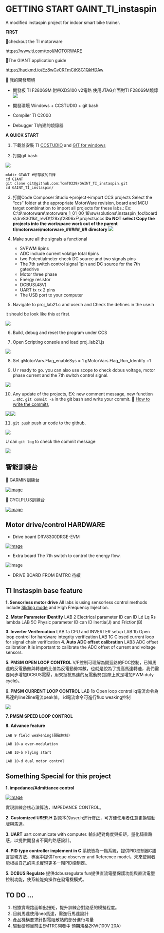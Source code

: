 # GETTING START GAINT_TI_instaspin

A modified instaspin project for indoor smart bike trainer.

**FIRST**

:dart:checkout the TI motorware 

https://www.ti.com/tool/MOTORWARE

:dart:The GIANT application guide

https://hackmd.io/Ez8wGv0RTmCtK8G1QkHDAw

:pushpin: 我的開發環境

* 開發板 TI F28069M
附帶XDS100 v2電路 使用JTAG介面對TI F28069M燒錄
![](https://i.imgur.com/4cxDn9s.png)

* 開發環境 Windows + CCSTUDIO + git bash

* Compiler TI C2000

* Debugger TI內建的燒錄器

**A QUICK START**

1. 下載並安裝 TI [CCSTUDIO](https://www.ti.com/tool/CCSTUDIO?keyMatch=&tisearch=search-everything&usecase=software) and [GIT for windows](https://gitforwindows.org/)

2. 打開git bash

![](https://i.imgur.com/5cG1NO9.png)

```
mkdir GIANT #想存放的目錄
cd GIANT
git clone git@github.com:TomT0329/GAINT_TI_instaspin.git
cd GAINT_TI_instaspin/
```


3. 打開Code Composer Studio->project->import CCS projects 
Select the “ccs” folder at the appropriate MotorWare revision, board and MCU target combination to import all projects for these labs.: Ex: C:\ti\motorware\motorware_1_01_00_18\sw\solutions\instaspin_foc\boards\drv8301kit_revD\f28x\f2806xF\projects\ccs
**Do NOT select Copy the projects into the workspace work out of the parent ti\motorware\motorware_#_##_##_## directory**
![](https://i.imgur.com/K4H6hMP.png)

4. Make sure all the signals a functional
    * SVPWM 6pins
    * ADC include current volatge total 6pins
    * two Potentialmeter check DC source and two signals pins
    * The 7th switch control signal 1pin and DC source for the 7th gatedrive
    * Motor three phase 
    * Energy resistor
    * DCBUS(48V)
    * UART tx rx 2 pins
    * The USB port to your computer
5. Navigate to proj_lab21.c and user.h and Check the defines in the use.h

it should be look like this at first.

![](https://i.imgur.com/DTbsHsh.png)

6. Build, debug and reset the program under CCS

7. Open Scripting console and load proj_lab21.js

![](https://i.imgur.com/M9kzaAA.png)

8. Set gMotorVars.Flag_enableSys = 1 gMotorVars.Flag_Run_Identify =1

9. U r ready to go. you can also use scope to check dcbus voltage, motor phase current and the 7th switch control signal.

![](https://i.imgur.com/9AQQhAP.png)


10. Any update of the projects, EX: new comment message, new function ...etc. `git commit -a` in the git bash and write your commit. :pushpin: [How to write the commits](https://cbea.ms/git-commit/)

![](https://i.imgur.com/aQv1UTT.png)![](https://i.imgur.com/eVHdPYw.png)

11. `git push` push ur code to the github.

![](https://i.imgur.com/sx1Romz.png)

U can `git log` to check the commit message

![](https://i.imgur.com/S0FGeB6.png)

## 智能訓練台

:dart: GARMIN訓練台 

[![image](https://user-images.githubusercontent.com/30099017/219287973-60b6d82a-7daf-403f-9a7c-79b03d0f9bd1.png)](https://www.youtube.com/watch?v=qmBaQdZJ56g)

:dart: CYCLPLUS訓練台

[![image](https://user-images.githubusercontent.com/30099017/219287991-83730310-1db1-4fb7-9d81-ce48732f6eb1.png)](https://www.youtube.com/watch?v=WzjZdxJNWx8)


## Motor drive/control HARDWARE

* Drive board DRV8300DRGE-EVM

[![image](https://user-images.githubusercontent.com/30099017/219288029-c035ebc6-3dff-4d8d-b0a2-345f4327a11b.png)](https://www.ti.com/tool/DRV8300DRGE-EVM)

* Extra board The 7th switch to control the energy flow.

![image](https://user-images.githubusercontent.com/30099017/219288062-cadade4f-91ee-4911-9bcd-47e9c5f845ad.png)

* DRIVE BOARD FROM EMTRC
待續

## TI Instaspin base feature
**1. Sensorless motor drive**
All labs is using sensorless control methods include [Sliding mode](https://en.wikipedia.org/wiki/Sliding_mode_control) and High Frequency Injection.

**2. Motor Parameter IDentify**
LAB 2 Electrical parameter ID can ID Ld Lq Rs lambda
LAB 5C Physic parameter ID can ID Inertia(J) and Friction(B)

**3. Inverter Verifercation**
LAB 1a CPU and INVERTER setup
LAB 1b Open loop control for hardware integrity verification
LAB 1C Closed current loop for signal chain verification
**4. Auto ADC offset calibration**
LAB3 ADC offset calibration
It is important to calibrate the ADC offset of current and voltage sensors.

**5. PMSM OPEN LOOP CONTROL**
V/F控制可理解為開迴路的FOC控制，已知馬達的反電動勢與轉速的比值為反電動勢常數，也就是說為了提高馬達轉速，我們需要同步增加DCBUS電壓，用來抵抗馬達的反電動勢(實際上就是增加PWM duty cycle)。

**6. PMSM CURRENT LOOP CONTROL**
LAB 1b Open loop control
iq電流命令為馬達的line2line電流peak值。
id電流命令可進行flux weaking控制

![](https://i.imgur.com/4EOH9Jh.png)

**7. PMSM SPEED LOOP CONTROL**

**8. Advance feature**

    LAB 9 field weakening(弱磁控制)
    
    LAB 10-a over-modulation
    
    LAB 10-b Flying start
    
    LAB 10-d dual motor control
    
    
## Something Special for this project

**1. impedance/Admittance control**

[![image](https://user-images.githubusercontent.com/30099017/219288293-35ed0948-1ed2-4ba3-b10d-2e4f6a9cb8cb.png)](https://www.youtube.com/watch?v=KJ8s1BUHoks)

實現訓練台核心演算法，IMPEDANCE CONTROL。

**2. Customized USER.H**
對原本的user.h進行修正，可方便使用者任意更換驅動版與馬達。

**3. UART**
uart comunicate with computer.
輸出絕對角度與扭矩，量化騎乘路感，以提供開發者不同的路感設計。

**4. PID type controller implement in C**
系統皆為一階系統，提供PID控制器C語言實現方法，專案中提供Torque observer and Reference model，未來使用者能根據自己的需求實現更多一階PID控制器。

**5. DCBUS Regulate**
提供dcbusregulate fun提供直流電壓保護功能與直流電壓控制功能，使系統能夠操作在發電機模式。

## TO DO ...
1. 根據實際路面輸出扭矩，提升訓練台對路感的模擬程度。
2. 目前馬達使用neo馬達，需進行馬達設計
3. 產品機構要求針對電阻散熱的部分進行考量
4. 驅動硬體目前由EMTRC開發中 預期規格2KW(100V 20A)
